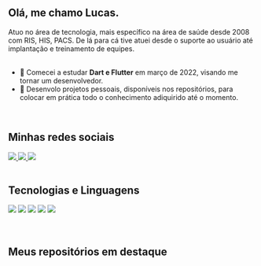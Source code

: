 <h2> Olá, me chamo Lucas. </h2>
Atuo no área de tecnologia, mais específico na área de saúde desde 2008 com RIS, HIS, PACS. De lá para cá tive atuei desde o suporte ao usuário até implantação e treinamento de equipes.
<br><br>

- 🌱 Comecei a estudar **Dart e Flutter** em março de 2022, visando me tornar um desenvolvedor.
- 🔭 Desenvolo projetos pessoais, disponíveis nos repositórios, para colocar em prática todo o conhecimento adiquirido até o momento.
<br>


<h2> Minhas redes sociais </h2>
<div>
    <a target='_blank' href="https://linkedin.com/in/lucaspachecoandrade">
        <img src="https://img.shields.io/badge/LinkedIn-0077B5?style=for-the-badge&logo=linkedin&logoColor=white">
    </a>
    <a target='_blank' href="https://instagram.com/luc45andrade">
        <img src="https://img.shields.io/badge/Instagram-E4405F?style=for-the-badge&logo=instagram&logoColor=white">
    </a>
    <a target='_blank' href="https://twitter.com/Luc45Andrade">
        <img src="https://img.shields.io/badge/Twitter-1DA1F2?style=for-the-badge&logo=twitter&logoColor=white">
    </a>
</div>
<br>


<h2> Tecnologias e Linguagens </h2>
<div>
    <img src = 'https://img.shields.io/badge/Flutter-02569B?style=for-the-badge&logo=flutter&logoColor=white'>
    <img src = 'https://img.shields.io/badge/Dart-0175C2?style=for-the-badge&logo=dart&logoColor=white'>
    <img src = 'https://img.shields.io/badge/GIT-E44C30?style=for-the-badge&logo=git&logoColor=white'>
    <img src = 'https://img.shields.io/badge/GitHub-100000?style=for-the-badge&logo=github&logoColor=white'>    
    <img src = 'https://img.shields.io/badge/Visual_Studio_Code-0078D4?style=for-the-badge&logo=visual%20studio%20code&logoColor=white'>
</div>
<br>
<br>


<h2> Meus repositórios em destaque </h2>


